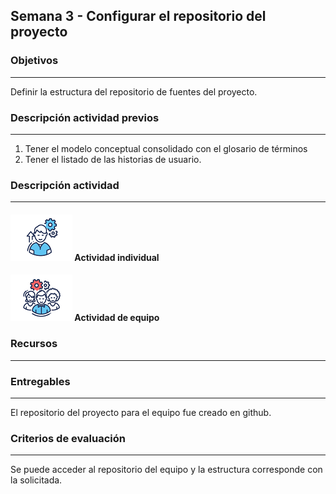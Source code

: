 ## Semana 3 - Configurar el repositorio del proyecto

### Objetivos

----

Definir la estructura del repositorio de fuentes del proyecto.
   
### Descripción actividad previos
----

1. Tener el modelo conceptual consolidado con el glosario de términos
2. Tener el listado de las historias de usuario.

### Descripción actividad

----

#### ![](./../../assets/images/individuo.png) Actividad individual


#### ![](./../../assets/images/grupo.png) Actividad de equipo



### Recursos

---

### Entregables

---

El repositorio del proyecto para el equipo fue creado en github.

### Criterios de evaluación

---

Se puede acceder al repositorio del equipo y la estructura corresponde con la solicitada. 